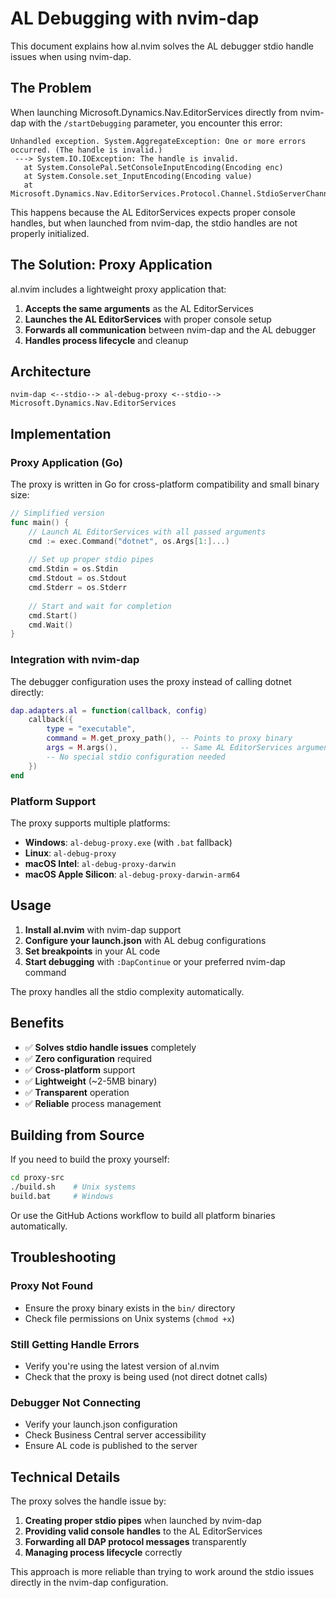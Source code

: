 # AL Debugging with nvim-dap

This document explains how al.nvim solves the AL debugger stdio handle issues when using nvim-dap.

## The Problem

When launching Microsoft.Dynamics.Nav.EditorServices directly from nvim-dap with the `/startDebugging` parameter, you encounter this error:

```
Unhandled exception. System.AggregateException: One or more errors occurred. (The handle is invalid.)
 ---> System.IO.IOException: The handle is invalid.
   at System.ConsolePal.SetConsoleInputEncoding(Encoding enc)
   at System.Console.set_InputEncoding(Encoding value)
   at Microsoft.Dynamics.Nav.EditorServices.Protocol.Channel.StdioServerChannel.Initialize(...)
```

This happens because the AL EditorServices expects proper console handles, but when launched from nvim-dap, the stdio handles are not properly initialized.

## The Solution: Proxy Application

al.nvim includes a lightweight proxy application that:

1. **Accepts the same arguments** as the AL EditorServices
2. **Launches the AL EditorServices** with proper console setup
3. **Forwards all communication** between nvim-dap and the AL debugger
4. **Handles process lifecycle** and cleanup

## Architecture

```
nvim-dap <--stdio--> al-debug-proxy <--stdio--> Microsoft.Dynamics.Nav.EditorServices
```

## Implementation

### Proxy Application (Go)

The proxy is written in Go for cross-platform compatibility and small binary size:

```go
// Simplified version
func main() {
    // Launch AL EditorServices with all passed arguments
    cmd := exec.Command("dotnet", os.Args[1:]...)
    
    // Set up proper stdio pipes
    cmd.Stdin = os.Stdin
    cmd.Stdout = os.Stdout
    cmd.Stderr = os.Stderr
    
    // Start and wait for completion
    cmd.Start()
    cmd.Wait()
}
```

### Integration with nvim-dap

The debugger configuration uses the proxy instead of calling dotnet directly:

```lua
dap.adapters.al = function(callback, config)
    callback({
        type = "executable",
        command = M.get_proxy_path(), -- Points to proxy binary
        args = M.args(),              -- Same AL EditorServices arguments
        -- No special stdio configuration needed
    })
end
```

### Platform Support

The proxy supports multiple platforms:

- **Windows**: `al-debug-proxy.exe` (with `.bat` fallback)
- **Linux**: `al-debug-proxy`
- **macOS Intel**: `al-debug-proxy-darwin`
- **macOS Apple Silicon**: `al-debug-proxy-darwin-arm64`

## Usage

1. **Install al.nvim** with nvim-dap support
2. **Configure your launch.json** with AL debug configurations
3. **Set breakpoints** in your AL code
4. **Start debugging** with `:DapContinue` or your preferred nvim-dap command

The proxy handles all the stdio complexity automatically.

## Benefits

- ✅ **Solves stdio handle issues** completely
- ✅ **Zero configuration** required
- ✅ **Cross-platform** support
- ✅ **Lightweight** (~2-5MB binary)
- ✅ **Transparent** operation
- ✅ **Reliable** process management

## Building from Source

If you need to build the proxy yourself:

```bash
cd proxy-src
./build.sh    # Unix systems
build.bat     # Windows
```

Or use the GitHub Actions workflow to build all platform binaries automatically.

## Troubleshooting

### Proxy Not Found
- Ensure the proxy binary exists in the `bin/` directory
- Check file permissions on Unix systems (`chmod +x`)

### Still Getting Handle Errors
- Verify you're using the latest version of al.nvim
- Check that the proxy is being used (not direct dotnet calls)

### Debugger Not Connecting
- Verify your launch.json configuration
- Check Business Central server accessibility
- Ensure AL code is published to the server

## Technical Details

The proxy solves the handle issue by:

1. **Creating proper stdio pipes** when launched by nvim-dap
2. **Providing valid console handles** to the AL EditorServices
3. **Forwarding all DAP protocol messages** transparently
4. **Managing process lifecycle** correctly

This approach is more reliable than trying to work around the stdio issues directly in the nvim-dap configuration.
